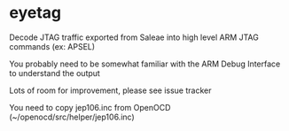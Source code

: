 # eyetag
Decode JTAG traffic exported from Saleae into high level ARM JTAG commands (ex: APSEL) 

You probably need to be somewhat familiar with the ARM Debug Interface to understand the output

Lots of room for improvement, please see issue tracker

You need to copy jep106.inc from OpenOCD (~/openocd/src/helper/jep106.inc)

